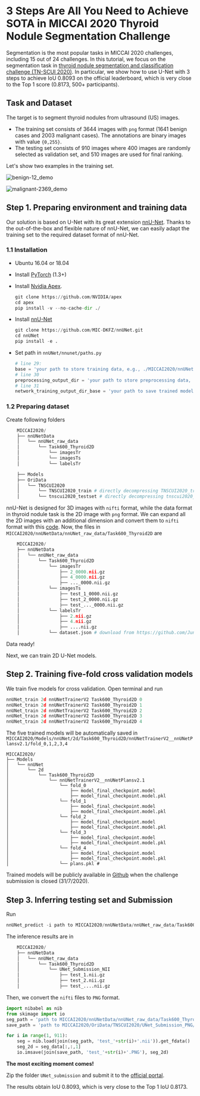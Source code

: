 # 3 Steps Are All You Need to Achieve SOTA in MICCAI 2020 Thyroid Nodule Segmentation Challenge

Segmentation is the most popular tasks in MICCAI 2020 challenges, including 15 out of 24 challenges. In this tutorial, we focus on the segmentation task in  [thyroid nodule segmentation and classification challenge (TN-SCUI 2020)](https://tn-scui2020.grand-challenge.org/). In particular, we show how to use U-Net with 3 steps to achieve IoU 0.8093 on the official leaderboard, which is very close to the Top 1 score (0.8173, 500+ participants).

## Task and Dataset

The target is to segment thyroid nodules from ultrasound (US) images. 

-  The training set consists of 3644 images with `png` format (1641 benign cases and 2003 malignant cases). The annotations are binary images with value `{0,255}`.
-  The testing set consists of 910 images where 400 images are randomly selected as validation set, and 510 images are used for final ranking.

Let's show two examples in the training set.

![benign-12_demo](https://github.com/JunMa11/TNSCUI2020/blob/master/Img/benign-12_demo.png)

![malignant-2369_demo](https://github.com/JunMa11/TNSCUI2020/blob/master/Img/malignant-2369_demo.png)

## Step 1. Preparing environment and training data

Our solution is based on U-Net with its great extension [nnU-Net](https://github.com/MIC-DKFZ/nnUNet). Thanks to the out-of-the-box and flexible nature of nnU-Net, we can easily adapt the training set to the required dataset format of nnU-Net.

### 1.1 Installation

- Ubuntu 16.04 or 18.04

- Install [PyTorch](https://pytorch.org/get-started/locally/) (1.3+)

- Install [Nvidia Apex](https://github.com/NVIDIA/apex). 

  ```python
  git clone https://github.com/NVIDIA/apex
  cd apex
  pip install -v --no-cache-dir ./
  ```

- Install [nnU-Net](https://github.com/MIC-DKFZ/nnUNet)

  ```python
  git clone https://github.com/MIC-DKFZ/nnUNet.git
  cd nnUNet
  pip install -e .
  ```

- Set path in `nnUNet/nnunet/paths.py`

  ```python
  # line 29: 
  base = 'your path to store training data, e.g., ./MICCAI2020/nnUNetData'
  # line 30
  preprocessing_output_dir = 'your path to store preprocessing data, e.g., ./MICCAI2020/nnUNetData/pre_data' # SSD is highly recommanded
  # line 31
  network_training_output_dir_base = 'your path to save trained models, e.g., ./MICCAI2020/Models'
  ```

### 1.2 Preparing dataset

Create following folders

```python
    MICCAI2020/
    ├── nnUNetData
    │   └── nnUNet_raw_data
    │       └── Task600_Thyroid2D
    │           └── imagesTr
    │           └── imagesTs
    │           └── labelsTr

    ├── Models
    ├── OriData
    │   └── TNSCUI2020
    │       └── TNSCUI2020_train # directly decompressing TNSCUI2020_train.rar
    │       └── tnscui2020_testset # directly decompressing tnscui2020_testset.rar
```

nnU-Net is designed for 3D images with `nifti` format, while the data format in thyroid nodule task is the 2D image with `png` format. We can expand all the 2D images with an additional dimension and convert them to `nifti` format with this [code](). Now, the files in `MICCAI2020/nnUNetData/nnUNet_raw_data/Task600_Thyroid2D` are

```python
    MICCAI2020/
    ├── nnUNetData
    │   └── nnUNet_raw_data
    │       └── Task600_Thyroid2D
    │           └── imagesTr
    │               ├── 2_0000.nii.gz
    │               ├── 4_0000.nii.gz
    │               ├── ..._0000.nii.gz
    │           └── imagesTs
    │               ├── test_1_0000.nii.gz
    │               ├── test_2_0000.nii.gz
    │               ├── test_..._0000.nii.gz
    │           └── labelsTr
    │               ├── 2.nii.gz
    │               ├── 4.nii.gz
    │               ├── ....nii.gz
    │           └── dataset.json # download from https://github.com/JunMa11/TNSCUI2020/blob/master/Task600_Thyroid2D/dataset.json
```

Data ready! 

Next, we can train 2D U-Net models.

## Step 2. Training five-fold cross validation models

We train five models for cross validation. Open terminal and run

```python
nnUNet_train 2d nnUNetTrainerV2 Task600_Thyroid2D 0
nnUNet_train 2d nnUNetTrainerV2 Task600_Thyroid2D 1
nnUNet_train 2d nnUNetTrainerV2 Task600_Thyroid2D 2
nnUNet_train 2d nnUNetTrainerV2 Task600_Thyroid2D 3
nnUNet_train 2d nnUNetTrainerV2 Task600_Thyroid2D 4
```

The five trained models will be automatically saved in `MICCAI2020/Models/nnUNet/2d/Task600_Thyroid2D/nnUNetTrainerV2__nnUNetPlansv2.1/fold_0,1,2,3,4`

    MICCAI2020/
    ├── Models
    │   └── nnUNet
    │       └── 2d
    │           └── Task600_Thyroid2D
    │               └── nnUNetTrainerV2__nnUNetPlansv2.1
    │                   └── fold_0
    │                       ├── model_final_checkpoint.model
    │                       ├── model_final_checkpoint.model.pkl
    │                   └── fold_1
    │                       ├── model_final_checkpoint.model
    │                       ├── model_final_checkpoint.model.pkl
    │                   └── fold_2
    │                       ├── model_final_checkpoint.model
    │                       ├── model_final_checkpoint.model.pkl
    │                   └── fold_3
    │                       ├── model_final_checkpoint.model
    │                       ├── model_final_checkpoint.model.pkl
    │                   └── fold_4
    │                       ├── model_final_checkpoint.model
    │                       ├── model_final_checkpoint.model.pkl
    │                   └── plans.pkl # 

Trained models will be publicly available in [Github](https://github.com/JunMa11/TNSCUI2020) when the challenge submission is closed (31/7/2020).

## Step 3. Inferring testing set and Submission

Run

```python
nnUNet_predict -i path to MICCAI2020/nnUNetData/nnUNet_raw_data/Task600_Thyroid2D/imagesTs -o path to MICCAI2020/nnUNetData/nnUNet_raw_data/Task600_Thyroid2D/UNet_Submission_NII/ -t Task600_Thyroid2D -m 2d
```

The inference results are in

```python
    MICCAI2020/
    ├── nnUNetData
    │   └── nnUNet_raw_data
    │       └── Task600_Thyroid2D
    │           └── UNet_Submission_NII
    │               ├── test_1.nii.gz
    │               ├── test_2.nii.gz
    │               ├── test_....nii.gz
```

Then, we convert the `nifti` files to `PNG` format.

```python
import nibabel as nib
from skimage import io
seg_path = 'path to MICCAI2020/nnUNetData/nnUNet_raw_data/Task600_Thyroid2D/UNet_Submission_NII/'
save_path = 'path to MICCAI2020/OriData/TNSCUI2020/UNet_Submission_PNG/'

for i in range(1, 911):
    seg = nib.load(join(seg_path, 'test_'+str(i)+'.nii')).get_fdata()
    seg_2d = seg_data[:,:,1]
    io.imsave(join(save_path, 'test_'+str(i)+'.PNG'), seg_2d)
```

**The most exciting moment comes!**

Zip the folder `UNet_submission` and submit it to the [official portal](https://tn-scui2020.grand-challenge.org/evaluation/submissions/create/).

The results obtain IoU 0.8093, which is very close to the Top 1 IoU 0.8173.

